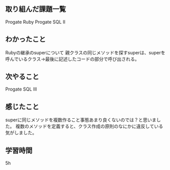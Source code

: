  ##  取り組んだ課題一覧
Progate Ruby
Progate SQL II
 ##  わかったこと
Rubyの継承のsuperについて
親クラスの同じメソッドを探すsuperは、superを呼んでいるクラス->最後に記述したコードの部分で呼び出される。

 ##  次やること
Progate SQL Ⅲ

 ##  感じたこと
superに同じメソッドを複数作ること事態あまり良くないのでは？と思いました。
複数のメソッドを定義すると、クラス作成の原則のなにかに違反している気がしました。

 ##  学習時間
5h
